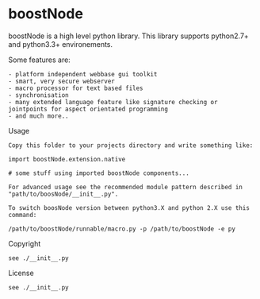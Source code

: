 boostNode
=========


boostNode is a high level python library.
This library supports python2.7+ and python3.3+ environements.

Some features are:

    - platform independent webbase gui toolkit
    - smart, very secure webserver
    - macro processor for text based files
    - synchronisation
    - many extended language feature like signature checking or jointpoints for aspect orientated programming
    - and much more..

Usage

    Copy this folder to your projects directory and write something like:

    import boostNode.extension.native

    # some stuff using imported boostNode components...
    
    For advanced usage see the recommended module pattern described in
    "path/to/boosNode/__init__.py".
    
    To switch boosNode version between python3.X and python 2.X use this
    command:
    
    /path/to/boostNode/runnable/macro.py -p /path/to/boostNode -e py

Copyright

    see ./__init__.py

License

    see ./__init__.py
